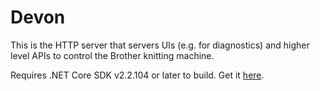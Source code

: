 # Devon

This is the HTTP server that servers UIs (e.g. for diagnostics) and higher level APIs to control the Brother knitting machine.

Requires .NET Core SDK v2.2.104 or later to build. Get it [here](https://dotnet.microsoft.com/download).
